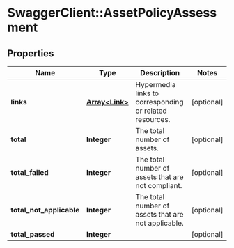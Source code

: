 # SwaggerClient::AssetPolicyAssessment

## Properties
Name | Type | Description | Notes
------------ | ------------- | ------------- | -------------
**links** | [**Array&lt;Link&gt;**](Link.md) | Hypermedia links to corresponding or related resources. | [optional] 
**total** | **Integer** | The total number of assets. | [optional] 
**total_failed** | **Integer** | The total number of assets that are not compliant. | [optional] 
**total_not_applicable** | **Integer** | The total number of assets that are not applicable. | [optional] 
**total_passed** | **Integer** |  | [optional] 


